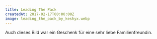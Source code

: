 ```yaml
---
title: Leading The Pack
createdAt: 2017-02-17T00:00:00Z
image: leading_the_pack_by_keshyx.webp
---
```


Auch dieses Bild war ein Geschenk für eine sehr liebe Familienfreundin.
